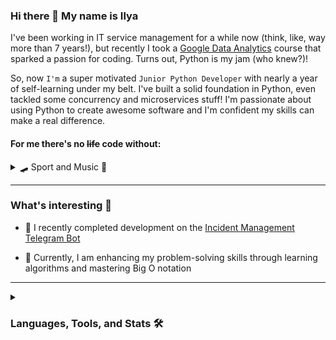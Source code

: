 ### Hi there 👋 My name is Ilya

I've been working in IT service management for a while now (think, like, way more than 7 years!), but recently I took a [Google Data Analytics](https://github.com/IlyaMckay/Google-Data-Analytics-Capstone-Cyclistic?tab=readme-ov-file) course that sparked a passion for coding. Turns out, Python is my jam (who knew?)!

So, now `I'm` a super motivated `Junior Python Developer` with nearly a year of self-learning under my belt. 
I've built a solid foundation in Python, even tackled some concurrency and microservices stuff!
I'm passionate about using Python to create awesome software and I'm confident my skills can make a real difference.

#### For me there's no ~~life~~ code without:
<details><summary>
  🛹 Sport and Music 🎸
  </summary>
  
  - Skateboarding taught me to get up and do, no matter what, because I'm the one who needs it most
  
  - Hardcore punk taught me to think globally but act locally and support those in whom I believe

####  `I think that's a crucial and valuable aspect of coding ⌨️ - plan, do, support, and never give up`
</details>

---

### What's interesting 👀

- 🏁 I recently completed development on the [Incident Management Telegram Bot](https://github.com/IlyaMckay/Incident-Mgmt-Telegram-Bot)

- 🌱 Currently, I am enhancing my problem-solving skills through learning algorithms and mastering Big O notation

---

<details><summary>
  
  ### Languages, Tools, and Stats :hammer_and_wrench:
  </summary>
  </br>
  <div>
    <img src="https://github.com/devicons/devicon/blob/master/icons/python/python-original.svg" title="Python" alt="Python" width="40" height="40"/>&nbsp;
    <img src="https://github.com/devicons/devicon/blob/master/icons/flask/flask-original.svg" title="Flask" alt="Flask" width="40" height="40"/>&nbsp;
    <img src="https://github.com/devicons/devicon/blob/master/icons/django/django-plain.svg" title="Django" alt="Django" width="40" height="40"/>&nbsp;
    <img src="https://github.com/devicons/devicon/blob/master/icons/javascript/javascript-original.svg" title="Javascript" alt="Javascript" width="40" height="40"/>&nbsp;
    <img src="https://github.com/devicons/devicon/blob/master/icons/html5/html5-original-wordmark.svg" title="html5" alt="html5" width="40" height="40"/>&nbsp;
    <img src="https://github.com/devicons/devicon/blob/master/icons/bash/bash-original.svg" title="Bash" alt="Bash" width="40" height="40"/>&nbsp;
    <img src="https://github.com/devicons/devicon/blob/master/icons/git/git-original.svg" title="Git" alt="Git" width="40" height="40"/>&nbsp;
    <img src="https://github.com/devicons/devicon/blob/master/icons/postgresql/postgresql-original.svg" title="Postgresql" alt="Postgresql" width="40" height="40"/>&nbsp;
    <img src="https://github.com/devicons/devicon/blob/master/icons/jupyter/jupyter-original.svg" title="Jupyter" alt="Jupyter" width="40" height="40"/>&nbsp;
      <img src="https://github.com/devicons/devicon/blob/master/icons/matplotlib/matplotlib-original.svg" title="Matplotlib" alt="Matplotlib" width="40" height="40"/>&nbsp;
    <img src="https://github.com/devicons/devicon/blob/master/icons/pandas/pandas-original.svg" title="Pandas" alt="Pandas" width="40" height="40"/>&nbsp;
    <img src="https://github.com/devicons/devicon/blob/master/icons/numpy/numpy-original.svg" title="Numpy" alt="Numpy" width="40" height="40"/>&nbsp;
    <img src="https://raw.githubusercontent.com/mwaskom/seaborn/ae7acf0ce6e30ae773f513e0ccadbb7341cf5e90/doc/_static/logo-mark-lightbg.svg" title="Seaborn" alt="Seaborn" width="45" height="45"/>&nbsp;
  </div> 

  ---

[![Top Langs](https://github-readme-stats.vercel.app/api/top-langs/?username=IlyaMckay&layout=compact&theme=transparent&hide_border=false&hide=jupyter%20notebook)](https://github.com/anuraghazra/github-readme-stats)
[![GitHub Streak](http://github-readme-streak-stats.herokuapp.com?user=IlyaMckay&theme=transparent&hide_border=false)](https://git.io/streak-stats)
</details>




<!--
sources: https://www.sitepoint.com/github-profile-readme/ 

<div id="header" align="center">
  <img src="https://media0.giphy.com/media/yjos61Qgsy17q/giphy.gif?cid=ecf05e47lumdg23etmsq377ckbahj7j0amoydk9559doqks8&ep=v1_gifs_related&rid=giphy.gif&ct=g" width="1200" height="250"/>
</div>

Here are some ideas to get you started:

- 🔭 I’m currently working on ...
- 🌱 I’m currently learning ...
- 👯 I’m looking to collaborate on ...
- 🤔 I’m looking for help with ...
- 💬 Ask me about ...
- 📫 How to reach me: ...
- 😄 Pronouns: ...
- ⚡ Fun fact: ...
-->
